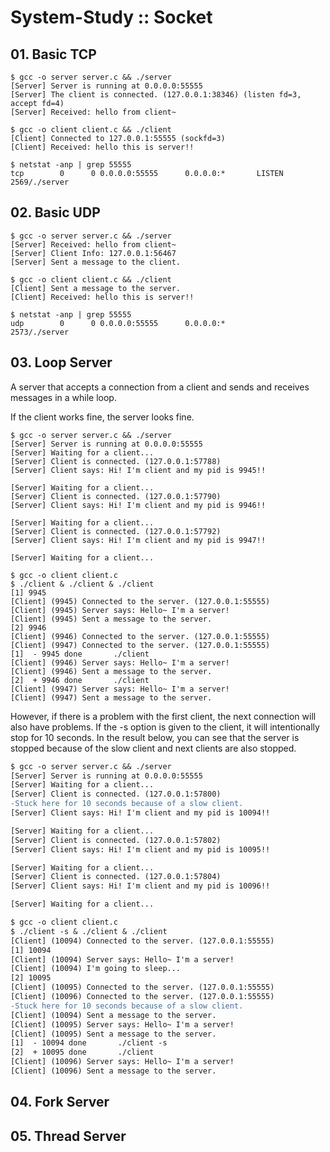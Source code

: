 # System-Study :: Socket

## 01. Basic TCP
```
$ gcc -o server server.c && ./server
[Server] Server is running at 0.0.0.0:55555
[Server] The client is connected. (127.0.0.1:38346) (listen fd=3, accept fd=4)
[Server] Received: hello from client~
```

```
$ gcc -o client client.c && ./client
[Client] Connected to 127.0.0.1:55555 (sockfd=3)
[Client] Received: hello this is server!!
```

```
$ netstat -anp | grep 55555
tcp        0      0 0.0.0.0:55555      0.0.0.0:*       LISTEN      2569/./server
```


## 02. Basic UDP
```
$ gcc -o server server.c && ./server
[Server] Received: hello from client~
[Server] Client Info: 127.0.0.1:56467
[Server] Sent a message to the client.
```

```
$ gcc -o client client.c && ./client
[Client] Sent a message to the server.
[Client] Received: hello this is server!!
```

```
$ netstat -anp | grep 55555
udp        0      0 0.0.0.0:55555      0.0.0.0:*                   2573/./server
```


## 03. Loop Server
A server that accepts a connection from a client and sends and receives messages in a while loop.

If the client works fine, the server looks fine.

```
$ gcc -o server server.c && ./server
[Server] Server is running at 0.0.0.0:55555
[Server] Waiting for a client...
[Server] Client is connected. (127.0.0.1:57788)
[Server] Client says: Hi! I'm client and my pid is 9945!!

[Server] Waiting for a client...
[Server] Client is connected. (127.0.0.1:57790)
[Server] Client says: Hi! I'm client and my pid is 9946!!

[Server] Waiting for a client...
[Server] Client is connected. (127.0.0.1:57792)
[Server] Client says: Hi! I'm client and my pid is 9947!!

[Server] Waiting for a client...
```

```
$ gcc -o client client.c
$ ./client & ./client & ./client 
[1] 9945
[Client] (9945) Connected to the server. (127.0.0.1:55555)
[Client] (9945) Server says: Hello~ I'm a server!
[Client] (9945) Sent a message to the server.
[2] 9946
[Client] (9946) Connected to the server. (127.0.0.1:55555)
[Client] (9947) Connected to the server. (127.0.0.1:55555)
[1]  - 9945 done       ./client
[Client] (9946) Server says: Hello~ I'm a server!
[Client] (9946) Sent a message to the server.
[2]  + 9946 done       ./client
[Client] (9947) Server says: Hello~ I'm a server!
[Client] (9947) Sent a message to the server.
```

However, if there is a problem with the first client, the next connection will also have problems.
If the -s option is given to the client, it will intentionally stop for 10 seconds.
In the result below, you can see that the server is stopped because of the slow client and next clients are also stopped.

```diff
$ gcc -o server server.c && ./server
[Server] Server is running at 0.0.0.0:55555
[Server] Waiting for a client...
[Server] Client is connected. (127.0.0.1:57800)
-Stuck here for 10 seconds because of a slow client.
[Server] Client says: Hi! I'm client and my pid is 10094!!

[Server] Waiting for a client...
[Server] Client is connected. (127.0.0.1:57802)
[Server] Client says: Hi! I'm client and my pid is 10095!!

[Server] Waiting for a client...
[Server] Client is connected. (127.0.0.1:57804)
[Server] Client says: Hi! I'm client and my pid is 10096!!

[Server] Waiting for a client...
```

```diff
$ gcc -o client client.c
$ ./client -s & ./client & ./client
[Client] (10094) Connected to the server. (127.0.0.1:55555)
[1] 10094
[Client] (10094) Server says: Hello~ I'm a server!
[Client] (10094) I'm going to sleep...
[2] 10095
[Client] (10095) Connected to the server. (127.0.0.1:55555)
[Client] (10096) Connected to the server. (127.0.0.1:55555)
-Stuck here for 10 seconds because of a slow client.
[Client] (10094) Sent a message to the server.
[Client] (10095) Server says: Hello~ I'm a server!
[Client] (10095) Sent a message to the server.
[1]  - 10094 done       ./client -s
[2]  + 10095 done       ./client
[Client] (10096) Server says: Hello~ I'm a server!
[Client] (10096) Sent a message to the server.
```


## 04. Fork Server


## 05. Thread Server

